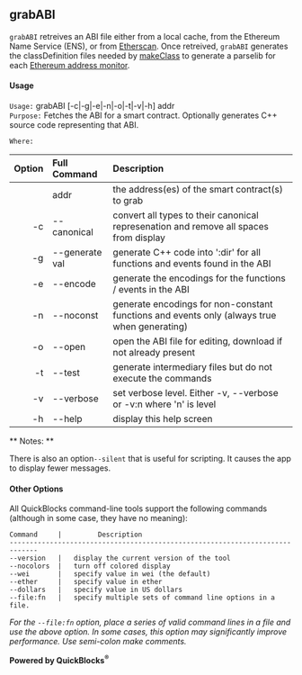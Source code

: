 ## grabABI

`grabABI` retreives an ABI file either from a local cache, from the Ethereum Name Service (ENS), or from [Etherscan](http://etherscan.io). Once retreived, `grabABI` generates the classDefinition files needed by [makeClass](../makeClass) to generate a parselib for each [Ethereum address monitor](../../monitors).

#### Usage

`Usage:`    grabABI [-c|-g|-e|-n|-o|-t|-v|-h] addr  
`Purpose:`  Fetches the ABI for a smart contract. Optionally generates C++ source code representing that ABI.
             
`Where:`  

| Option | Full Command | Description |
| -------: | :------- | :------- |
|  | addr | the address(es) of the smart contract(s) to grab |
| -c | --canonical | convert all types to their canonical represenation and remove all spaces from display |
| -g | --generate val | generate C++ code into ':dir' for all functions and events found in the ABI |
| -e | --encode | generate the encodings for the functions / events in the ABI |
| -n | --noconst | generate encodings for non-constant functions and events only (always true when generating) |
| -o | --open | open the ABI file for editing, download if not already present |
| -t | --test | generate intermediary files but do not execute the commands |
| -v | --verbose | set verbose level. Either -v, --verbose or -v:n where 'n' is level |
| -h | --help | display this help screen |


** Notes: **

There is also an option`--silent` that is useful for scripting. It causes the app to display fewer messages.
#### Other Options

All QuickBlocks command-line tools support the following commands (although in some case, they have no meaning):

    Command     |         Description
    -----------------------------------------------------------------------------
    --version   |   display the current version of the tool
    --nocolors  |   turn off colored display
    --wei       |   specify value in wei (the default)
    --ether     |   specify value in ether
    --dollars   |   specify value in US dollars
    --file:fn   |   specify multiple sets of command line options in a file.

*For the `--file:fn` option, place a series of valid command lines in a file and use the above option. In some cases, this option may significantly improve performance. Use semi-colon make comments.*

**Powered by QuickBlocks<sup>&reg;</sup>**


